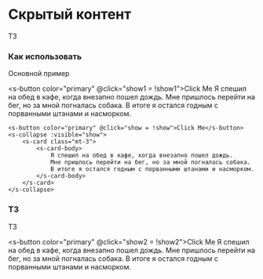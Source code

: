 # Скрытый контент

ТЗ

### Как использовать
Основной пример

<s-button color="primary" @click="show1 = !show1">Click Me</s-button>
<s-collapse :visible="show1">
    <s-card class="mt-3">
        <s-card-body>
            Я спешил на обед в кафе, когда внезапно пошел дождь. 
            Мне пришлось перейти на бег, но за мной погналась собака.
            В итоге я остался годным с порванными штанами и насморком.
        </s-card-body>
    </s-card>
</s-collapse>


``` vue
<s-button color="primary" @click="show = !show">Click Me</s-button>
<s-collapse :visible="show">
    <s-card class="mt-3">
        <s-card-body>
            Я спешил на обед в кафе, когда внезапно пошел дождь. 
            Мне пришлось перейти на бег, но за мной погналась собака.
            В итоге я остался годным с порванными штанами и насморком.
        </s-card-body>
    </s-card>
</s-collapse>
```

### ТЗ
ТЗ

<s-button color="primary" @click="show2 = !show2">Click Me</s-button>
<s-collapse :visible="show2" horizontal>
    <s-card class="mt-3" style="width: 300px">
        <s-card-body>
            Я спешил на обед в кафе, когда внезапно пошел дождь.
            Мне пришлось перейти на бег, но за мной погналась собака.
            В итоге я остался годным с порванными штанами и насморком.
        </s-card-body>
    </s-card>
</s-collapse>

<script>
  export default {
    data() {
      return { 
        show1: false,
        show2: false
      }
    }
  }
</script>
